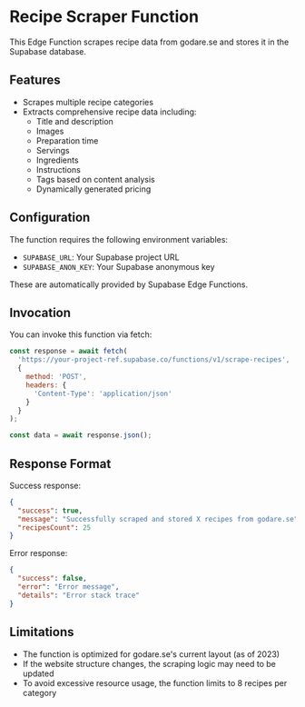 
# Recipe Scraper Function

This Edge Function scrapes recipe data from godare.se and stores it in the Supabase database.

## Features

- Scrapes multiple recipe categories
- Extracts comprehensive recipe data including:
  - Title and description
  - Images
  - Preparation time
  - Servings
  - Ingredients
  - Instructions
  - Tags based on content analysis
  - Dynamically generated pricing

## Configuration

The function requires the following environment variables:
- `SUPABASE_URL`: Your Supabase project URL
- `SUPABASE_ANON_KEY`: Your Supabase anonymous key

These are automatically provided by Supabase Edge Functions.

## Invocation

You can invoke this function via fetch:

```javascript
const response = await fetch(
  'https://your-project-ref.supabase.co/functions/v1/scrape-recipes',
  {
    method: 'POST',
    headers: {
      'Content-Type': 'application/json'
    }
  }
);

const data = await response.json();
```

## Response Format

Success response:
```json
{
  "success": true,
  "message": "Successfully scraped and stored X recipes from godare.se",
  "recipesCount": 25
}
```

Error response:
```json
{
  "success": false,
  "error": "Error message",
  "details": "Error stack trace"
}
```

## Limitations

- The function is optimized for godare.se's current layout (as of 2023)
- If the website structure changes, the scraping logic may need to be updated
- To avoid excessive resource usage, the function limits to 8 recipes per category
